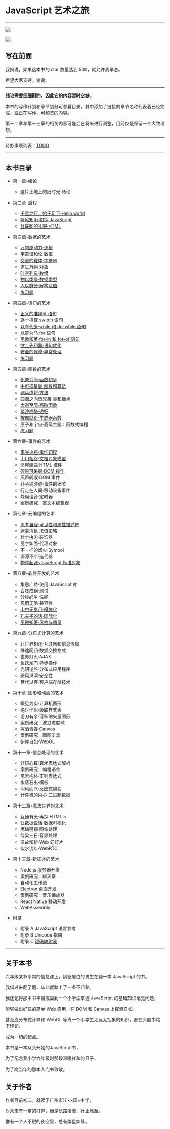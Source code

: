 # JavaScript 艺术之旅

---

![](https://img.shields.io/badge/JavaScript-Art--Tour-brightgreen.svg)

![](https://img.shields.io/badge/Tanpero-book-ff69b4.svg)



## 写在前面

我妈说，如果这本书的 star 数量达到 500，就允许我早恋。

希望大家支持。谢谢。

---

**绪论需要细细斟酌，因此它的内容暂时空缺。**

本书的写作计划和章节划分可参看目录，其中添加了链接的章节名称代表着已经完成，或正在写作、可预览的内容。

第十二章和第十三章的相关内容可能会在将来进行调整，目前仅是保留一个大致设想。

---

待办事项列表：[TODO](TODO.md)



---

## 本书目录

- 第一章-绪论

  - 这片土地上的旧时光·绪论

- 第二章-启程
  - [千里之行，始于足下·Hello world](第二章-启程/Hello-world.md)
  - [听风知雨·初探 JavaScript](第二章-启程/初探JavaScript.md)
  - [互联网的礼服·HTML](第二章-启程/HTML.md)
  
- 第三章-数据的艺术
  - [万物原动力·逻辑](第三章-数据/逻辑.md)
  - [宇宙谐和论·数值](第三章-数据/数值.md)
  - [交流的载体·字符串](第三章-数据/字符串.md)
  - [道生万物·对象](第三章-数据/对象.md)
  - [时空列车·数组](第三章-数据/数组.md)
  - [物以类聚·数据类型](第三章-数据/数据类型.md)
  - [人以群分·解构赋值](第三章-数据/解构赋值.md)
  - [练习题](第三章-数据/第三章练习.md)

- 第四章-语句的艺术
  - [正义的准绳·if 语句](第四章-语句/if语句.md)
  - [逐一排查·switch 语句](第四章-语句/switch语句.md)
  - [以车代步·while 和 do-while 语句](第四章-语句/while和do-while语句.md)
  - [以梦为马·for 语句](第四章-语句/for语句.md)
  - [见微知著·for-in 和 for-of 语句](第四章-语句/for-in和for-of语句.md)
  - [欲工先利器·语句优化](第四章-语句/语句优化.md)
  - [安全的保障·异常处理](第四章-语句/异常处理.md)
  - [练习题](第四章-语句/第四章练习.md)

- 第五章-函数的艺术
  - [化繁为简·函数初步](第五章-函数/函数初步.md)
  - [手可摘星辰·函数和算法](第五章-函数/函数和算法.md)
  - [调兵遣将·方法](第五章-函数/方法.md)
  - [四海之内皆兄弟·类和继承](第五章-函数/类和继承.md)
  - [大道至简·高阶函数](第五章-函数/高阶函数.md)
  - [聚沙成塔·递归](第五章-函数/递归.md)
  - [按部就班·生成器函数](第五章-函数/生成器函数.md)
  - 原子和宇宙·高级主题：函数式编程
  - [练习题](第五章-函数/第五章练习.md)

- 第六章-事件的艺术
  - [电光火石·事件初探](第六章-事件/事件初探.md)
  - [山川相缪·文档对象模型](第六章-事件/文档对象模型.md)
  - [高屋建瓴·HTML 控件](第六章-事件/HTML控件.md)
  - [硕果可采撷·DOM 操作](第六章-事件/DOM操作.md)
  - 风声鹤唳·DOM 事件
  - 芥子纳须弥·事件的细节
  - 行走在人间·移动设备事件
  - 静候佳音·定时器
  - 案例研究：富文本编辑器

- 第七章-元编程的艺术
  - [思考自我·可见性和属性描述符](第七章-元编程/可见性和属性描述符.md)
  - 迷雾清泉·求值策略
  - 壮士执刃·装饰器
  - 见字如面·代理对象
  - 不一样的烟火·Symbol
  - 源源不断·迭代器
  - [物种起源·JavaScript 标准对象](第七章-面向对象编程/JavaScript标准对象.md)

- 第八章-软件开发的艺术
  - 集思广益·使用 JavaScript 库
  - 百炼成钢·测试
  - 分秒必争·性能
  - 风雨无阻·兼容性
  - [山中无岁月·模块化](第八章-软件开发/模块化.md)
  - [孔夫子的话·国际化](第八章-软件开发/国际化.md)
  - [见微知著·风格与质量](第八章-软件开发/风格与质量.md)
  
- 第九章-分布式计算的艺术
  - 让世界相连·互联网和信息传输
  - 殊途同归·数据交换格式
  - 世界灯火·AJAX
  - 鱼跃龙门·异步操作
  - 光阴逆旅·分布式应用程序
  - 避风港湾·安全性
  - 百代过客·客户端存储技术
  
- 第十章-图形和动画的艺术
  - 眼见为实·计算机图形
  - 绝世伴侣·级联样式表
  - 游刃有余·可伸缩矢量图形
  - 案例研究：波浪进度球
  - 挥洒青春·Canvas
  - 案例研究：画图工具
  - 俯仰自如·WebGL
  
- 第十一章-信息处理的艺术
  - 计研心算·算术表达式解析
  - 案例研究：编程语言
  - 见素抱朴·正则表达式
  - 水落石出·模板
  - 闻风而兴·反应式编程
  - 计算机的内心·二进制数据
- 第十二章-魔法世界的艺术
  - 互通有无·再探 HTML 5
  - 让数据说话·数据可视化
  - 鹰瞵鹗视·图像处理
  - 绕梁三日·音频处理
  - 温故知新·Web 幻灯片
  - 似水流年·WebRTC

- 第十三章-新征途的艺术
  - Node.js 服务器开发
  - 案例研究：聊天室
  - 自动化工作流
  - Electron 桌面开发
  - 案例研究：音乐播放器
  - React Native 移动开发
  - WebAssembly
- 附录
  - 附录 A
    JavaScript 语言参考
  - 附录 B
    Unicode 指南
  - 附录 C
    [键码映射表](附录/键码映射表.md)

---

## 关于本书

六年级某节平常的信息课上，隔壁座位的男生在翻一本 JavaScript 的书。

我借过来翻了翻，从此就踏上了一条不归路。

我还记得那本书平易浅显到一个小学生掌握 JavaScript 的基础知识毫无问题，

能够做出好玩的简单 Web 应用，在 DOM 和 Canvas 上挥洒自如。

甚至连分布式计算和 WebGL 等离一个小学生太远太抽象的知识，都在头脑中烙下印记，

成为一切的起点。

本书是一本从头开始的JavaScript书，

为了纪念我小学六年级时那段温暖祥和的日子，

为了向当年的那本入门书致敬。



## 关于作者

作者目前初二，就读于广州市江××国×中学，

对未来有一定的打算，但是长路漫漫，行止难至。

惟有一个人不眠的夜空里，总有繁星如昼。
